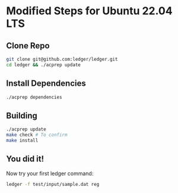 # Modified Steps for Ubuntu 22.04 LTS

## Clone Repo

```bash
git clone git@github.com:ledger/ledger.git
cd ledger && ./acprep update
```

## Install Dependencies

```bash
./acprep dependencies
```

## Building

```bash
./acprep update
make check # To confirm
make install
```

## You did it!
Now try your first ledger command:

```bash
ledger -f test/input/sample.dat reg
```